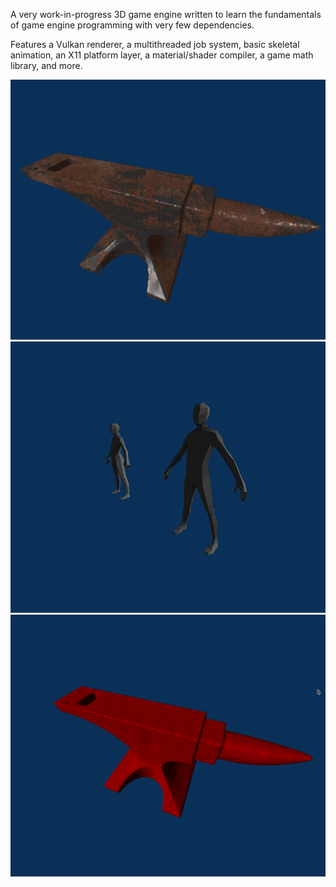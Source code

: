 A very work-in-progress 3D game engine written to learn the fundamentals of game engine programming with very few dependencies. 

Features a Vulkan renderer, a multithreaded job system, basic skeletal animation, an X11 platform layer, a material/shader compiler, a game math library, and more.

![3](Docs/Images/dev3.png)
![1](Docs/Images/dev1.png)
![2](Docs/Images/dev2.png)
